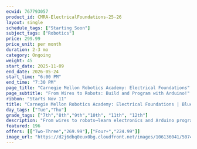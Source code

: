 ```yaml
---
ecwid: 767793057
product_id: CMRA-ElectricalFoundations-25-26
layout: single
schedule_tags: ["Starting Soon"]
subject_tags: ["Robotics"]
price: 299.99
price_unit: per month
duration: 2-3 mo
category: Ongoing
weight: 45
start_date: 2025-11-09
end_date: 2026-05-24
start_time: "6:00 PM"
end_time: "7:30 PM"
page_title: "Carnegie Mellon Robotics Academy: Electrical Foundations"
page_subtitle: "From Wires to Robots: Build and Program with Arduino!"
ribbon: "Starts Nov 11"
title: "Carnegie Mellon Robotics Academy: Electrical Foundations | Blue Ridge Boost"
day_tags: ["Tue","Thu"]
grade_tags: ["7th","8th","9th","10th", "11th", "12th"]
description: "From wires to robots—learn electronics and Arduino programming in Blue Ridge Boost’s CMRA Electrical Foundations course. Hands-on projects led by expert instructors. Charlottesville, VA. Contact (434) 260-0636 or nora@blueridgeboost.com ." 
featured: 196
offers: [["Two-Three","269.99"],["Four+","224.99"]]
image_url: "https://d2j6dbq0eux0bg.cloudfront.net/images/106136041/5074129015.png"
---
```

